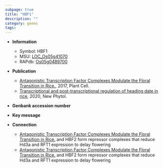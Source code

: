 ```yaml
---
subpage: true
title: "HBF1"
description: ""
category: genes
tags: 
---
```


* **Information**  
    + Symbol: HBF1  
    + MSU: [LOC_Os05g41070](http://rice.plantbiology.msu.edu/cgi-bin/ORF_infopage.cgi?orf=LOC_Os05g41070)  
    + RAPdb: [Os05g0489700](http://rapdb.dna.affrc.go.jp/viewer/gbrowse_details/irgsp1?name=Os05g0489700)  

* **Publication**  
    + [Antagonistic Transcription Factor Complexes Modulate the Floral Transition in Rice.](http://www.ncbi.nlm.nih.gov/pubmed?term=Antagonistic+Transcription+Factor+Complexes+Modulate+the+Floral+Transition+in+Rice.%5BTitle%5D), 2017, Plant Cell.
    + [Transcriptional and post-transcriptional regulation of heading date in rice](http://www.ncbi.nlm.nih.gov/pubmed?term=Transcriptional+and+post-transcriptional+regulation+of+heading+date+in+rice%5BTitle%5D), 2020, New Phytol.

* **Genbank accession number**  

* **Key message**  

* **Connection**  
    + [Antagonistic Transcription Factor Complexes Modulate the Floral Transition in Rice.](HBF1) and HBF2 form repressor complexes that reduce Hd3a and RFT1 expression to delay flowering
    + [Antagonistic Transcription Factor Complexes Modulate the Floral Transition in Rice.](HBF1) and HBF2 form repressor complexes that reduce Hd3a and RFT1 expression to delay flowering



